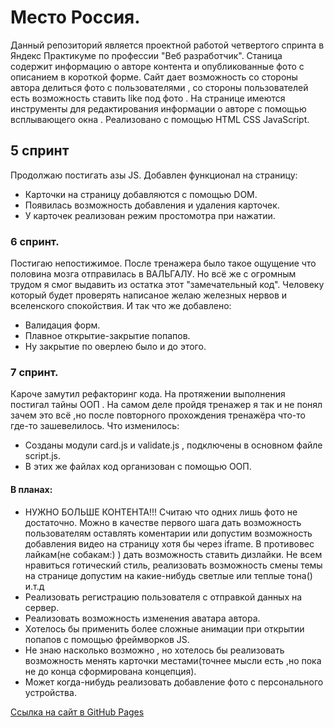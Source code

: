 # Место Россия.
Данный репозиторий является проектной работой четвертого спринта в Яндекс Практикуме по профессии "Веб разработчик".
Станица содержит информацию о авторе контента и опубликованные фото с описанием в короткой форме.
Сайт дает возможность со стороны автора делиться фото с пользователями  , со стороны пользователей есть возможность ставить like под фото .
На странице имеются инструменты для редактирования информации о авторе с помощью всплывающего окна . 
Реализовано с помощью HTML CSS JavaScript.
## 5 спринт
Продолжаю постигать азы JS. Добавлен функционал на страницу:
* Карточки на страницу добавляются с помощью DOM.
* Появилась возможность добавления и удаления карточек.
* У карточек реализован режим простомотра при нажатии.  
### 6 спринт.
Постигаю непостижимое. После тренажера было такое ощущение что половина мозга отправилась в ВАЛЬГАЛУ. Но всё же с огромным трудом я смог выдавить из остатка этот "замечательный код".
Человеку который будет проверять написаное желаю железных нервов и вселенского спокойствия.
И так что же добавлено:
* Валидация форм.
* Плавное открытие-закрытие попапов.
* Ну закрытие по оверлею было и до этого.
### 7 спринт.
Кароче замутил рефакторинг кода. На протяжении выполнения постигал тайны ООП . На самом деле пройдя тренажер я так и не понял зачем это всё ,но после повторного прохождения тренажёра что-то где-то зашевелилось. Что изменилось:
* Созданы модули card.js и validate.js , подключены в основном файле script.js.
* В этих же файлах код организован с помощью ООП.
#### В планах:
* НУЖНО БОЛЬШЕ КОНТЕНТА!!! Считаю что одних лишь фото не достаточно. Можно в качестве первого шага дать возможность пользователям оставлять коментарии
  или допустим возможность добавления видео на страницу хотя бы через iframe. В противовес лайкам(не собакам:) ) дать возможность ставить дизлайки.
  Не всем нравиться готический стиль, реализовать возможность смены темы на странице допустим на какие-нибудь светлые или теплые тона() и.т.д
* Реализовать регистрацию пользователя с отправкой данных на сервер.
* Реализовать возможность изменения аватара автора. 
* Хотелось бы применить более сложные анимации при открытии попапов с помощью фреймворков JS.
* Не знаю насколько возможно , но хотелось бы реализовать возможность менять карточки местами(точнее мысли есть ,но пока не до конца сформирована концепция). 
* Может когда-нибудь реализовать добавление фото с персонального устройства.

[Cсылка на  сайт в GitHub Pages](https://shkundinmihail.github.io/mesto/)
